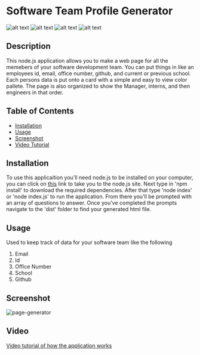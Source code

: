 # Software Team Profile Generator

![alt text](https://img.shields.io/badge/language-node.js-yellow?style=plastic)
![alt text](https://img.shields.io/badge/license-none-brightgreen?style=plastic)
![alt text](https://img.shields.io/badge/difficulty-challenge-red?style=plastic)
![alt text](https://img.shields.io/badge/made%20by-kevin-blue?style=plastic)

## Description
This node.js application allows you to make a web page for all the memebers of your software development team. You can put things in like an employees id, email, office number, github, and current or previous school. Each persons data is put onto a card with a simple and easy to view color pallete. The page is also organized to show the Manager, interns, and then engineers in that order. 

## Table of Contents
- [Installation](#Installation)
- [Usage](#Usage)
- [Screenshot](#Screenshot)
- [Video Tutorial](#Video)

## Installation
To use this applicaition you'll need node.js to be installed on your computer, you can click on [this](https://nodejs.org/en/download/) link to take you to the node.js site. Next type in 'npm install' to download the required dependencies. After that type 'node index' or 'node index.js' to run the application. From there you'll be prompted with an array of questions to answer. Once you've completed the prompts navigate to the 'dist' folder to find your generated html file. 
## Usage
Used to keep track of data for your software team like the following
1. Email
2. Id
3. Office Number
4. School
5. Github

## Screenshot
![page-generator](https://user-images.githubusercontent.com/15613846/101270674-f43cec00-3740-11eb-9bd6-699c19831586.JPG)

## Video 
[Video tutorial of how the application works](https://drive.google.com/file/d/1TtYZ1lEJVQuFn74P9UwMboGZmkbFdaN2/view)
